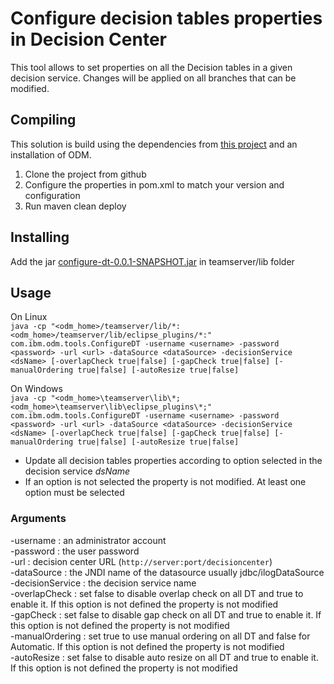 # Configure decision tables properties in Decision Center

This tool allows to set properties on all the Decision tables in a given decision service. Changes will be applied on all branches that can be modified. 

## Compiling

This solution is build using the dependencies from [this project](https://github.com/ODMDev/odm-libs-in-maven/blob/master/README.md) and an installation of ODM.

1. Clone the project from github  
1. Configure the properties in pom.xml to match your version and configuration
1. Run maven clean deploy


## Installing

Add the jar [configure-dt-0.0.1-SNAPSHOT.jar](https://github.com/ODMDev/decision-center-api-samples/raw/master/configureDT/configure-dt-0.0.1-SNAPSHOT.jar) in teamserver/lib folder

## Usage

On Linux  
```java -cp "<odm_home>/teamserver/lib/*:<odm_home>/teamserver/lib/eclipse_plugins/*:" com.ibm.odm.tools.ConfigureDT -username <username> -password <password> -url <url> -dataSource <dataSource> -decisionService <dsName> [-overlapCheck true|false] [-gapCheck true|false] [-manualOrdering true|false] [-autoResize true|false]```

On Windows  
```java -cp "<odm_home>\teamserver\lib\*;<odm_home>\teamserver\lib\eclipse_plugins\*;" com.ibm.odm.tools.ConfigureDT -username <username> -password <password> -url <url> -dataSource <dataSource> -decisionService <dsName> [-overlapCheck true|false] [-gapCheck true|false] [-manualOrdering true|false] [-autoResize true|false]```

- Update all decision tables properties according to option selected in the decision service *dsName*  
- If an option is not selected the property is not modified. At least one option must be selected  

### Arguments

-username        : an administrator account     
-password        : the user password    
-url             : decision center URL  (```http://server:port/decisioncenter```)    
-dataSource      : the JNDI name of the datasource usually jdbc/ilogDataSource  
-decisionService : the decision service name  
-overlapCheck    : set false to disable overlap check on all DT and true to enable it. If this option is not defined the property is not modified  
-gapCheck        : set false to disable gap check on all DT and true to enable it. If this option is not defined the property is not modified  
-manualOrdering  : set true to use manual ordering on all DT and false for Automatic. If this option is not defined the property is not modified  
-autoResize      : set false to disable auto resize on all DT and true to enable it. If this option is not defined the property is not modified  

